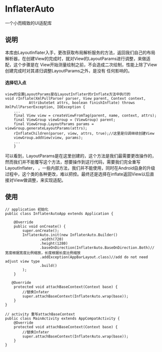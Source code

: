 # InflaterAuto
一个小而精致的UI适配库

## 说明
本库由LayoutInflater入手，更改获取布局解析服务的方法，返回我们自己的布局解析器，在创建View的完成时，就对View的LayoutParams进行调整，来做适配，这个步骤是在
View开始测量绘制之前，不会造成二次绘制，性能上除了View创建完成时对其递归调整LayoutParams之外，是没有
任何影响的。

#### 选择切入点
```
view的设置LayoutParams是在LayoutInflater的rInflate方法中执行的
void rInflate(XmlPullParser parser, View parent, Context context,
           AttributeSet attrs, boolean finishInflate) throws XmlPullParserException, IOException {
    ...
    final View view = createViewFromTag(parent, name, context, attrs);
    final ViewGroup viewGroup = (ViewGroup) parent;
    final ViewGroup.LayoutParams params = viewGroup.generateLayoutParams(attrs);
    rInflateChildren(parser, view, attrs, true);//这里是归调继续创建View
    viewGroup.addView(view, params);
    ...
    }
```
可以看到，LayoutParams是在这里创建的，这个方法是我们最需要更改操作的，然而我们并不能覆写这个方法，想要操作到这行代码，需要我们完全重写LayoutInflater，
，一些内部方法，我们并不能使用，同时在Android自身的升级过程中，这个类的各种更改，难以把控。最终还是选择在inflate返回View以后直接对View做调整，来实现适配。
## 使用
```
// application 初始化
public class InflaterAutoApp extends Application {

    @Override
    public void onCreate() {
        super.onCreate();
        InflaterAuto.init(new InflaterAuto.Builder()
                .width(720)
                .height(1280)
                .baseOnDirection(InflaterAuto.BaseOnDirection.Both)// 宽度根据宽度比例缩放，长度根据长度比例缩放
                .addException(AppBarLayout.class)//add do not need adjust view type
                .build()
        );
    }

   @Override
    protected void attachBaseContext(Context base) {
        //替换Infater
        super.attachBaseContext(InflaterAuto.wrap(base));
    }
}

// activity 重写attachBaseContext
public class MainActivity extends AppCompatActivity {
    @Override
    protected void attachBaseContext(Context base) {
        //替换Infater
        super.attachBaseContext(InflaterAuto.wrap(base));
    }
}
```
